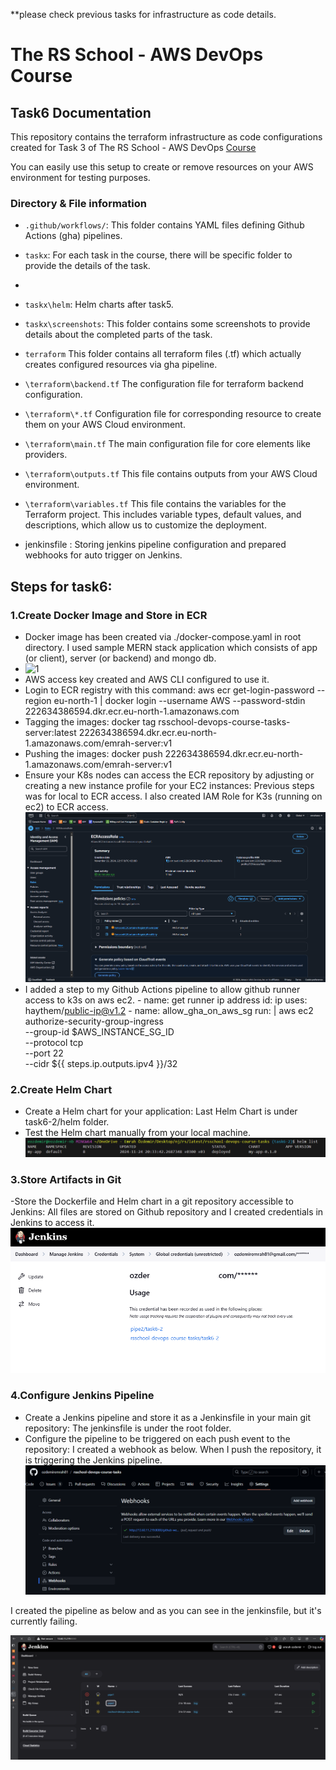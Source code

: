 **please check previous tasks for infrastructure as code details.
# The RS School - AWS DevOps Course
## Task6 Documentation

This repository contains the terraform infrastructure as code configurations created for Task 3 of The RS School - AWS DevOps [Course](https://github.com/rolling-scopes-school/tasks/blob/master/devops/modules/2_cluster-configuration/task_3.md)

You can easily use this setup to create or remove resources on your AWS environment for testing purposes.

### Directory & File information

- `.github/workflows/`: This folder contains YAML files defining Github Actions (gha) pipelines.

- `taskx`: For each task in the course, there will be specific folder to provide the details of the task.
- 
- `taskx\helm`: Helm charts after task5.

- `taskx\screenshots`: This folder contains some screenshots to provide details about the completed parts of the task.

- `terraform` This folder contains all terraform files (.tf) which actually creates configured resources via gha pipeline.

- `\terraform\backend.tf` The configuration file for terraform backend configuration.

- `\terraform\*.tf` Configuration file for corresponding resource to create them on your AWS Cloud environment.

- `\terraform\main.tf` The main configuration file for core elements like providers.

- `\terraform\outputs.tf` This file contains outputs from your AWS Cloud environment.

- `\terraform\variables.tf` This file contains the variables for the Terraform project. This includes variable types, default values, and descriptions, which allow us to customize the deployment.
- jenkinsfile : Storing jenkins pipeline configuration and prepared webhooks for auto trigger on Jenkins.

## Steps for task6:
### 1.Create Docker Image and Store in ECR
- Docker image has been created via ./docker-compose.yaml in root directory. I used sample MERN stack application which consists of app (or client), server (or backend) and mongo db. 
- ![1](https://github.com/ozdemiremrah81/rsschool-devops-course-tasks/blob/task6/task6/screenshots/1.png)
- AWS access key created and AWS CLI configured to use it.
- Login to ECR registry with this command: aws ecr get-login-password --region eu-north-1 | docker login --username AWS --password-stdin 222634386594.dkr.ecr.eu-north-1.amazonaws.com
- Tagging the images: docker tag rsschool-devops-course-tasks-server:latest 222634386594.dkr.ecr.eu-north-1.amazonaws.com/emrah-server:v1
- Pushing the images: docker push 222634386594.dkr.ecr.eu-north-1.amazonaws.com/emrah-server:v1
- Ensure your K8s nodes can access the ECR repository by adjusting or creating a new instance profile for your EC2 instances: Previous steps was for local to ECR access. I also created IAM Role for K3s (running on ec2) to ECR access.  
![alt text](ecr_access_role.png)
- I added a step to my Github Actions pipeline to allow github runner access to k3s on aws ec2.
        - name: get runner ip address
        id: ip
        uses: haythem/public-ip@v1.2
      - name: allow_gha_on_aws_sg
        run: |
          aws ec2 authorize-security-group-ingress \
            --group-id $AWS_INSTANCE_SG_ID \
            --protocol tcp \
            --port 22 \
            --cidr ${{ steps.ip.outputs.ipv4 }}/32

### 2.Create Helm Chart
- Create a Helm chart for your application: Last Helm Chart is under task6-2/helm folder.
- Test the Helm chart manually from your local machine.
![alt text](<Test the Helm chart manually from your local machine..png>)

### 3.Store Artifacts in Git
-Store the Dockerfile and Helm chart in a git repository accessible to Jenkins: All files are stored on Github repository and I created credentials in Jenkins to access it.
![alt text](<Store the Dockerfile and Helm chart in a git repository accessible to Jenkins.png>)

### 4.Configure Jenkins Pipeline

- Create a Jenkins pipeline and store it as a Jenkinsfile in your main git repository: The jenkinsfile is under the root folder.
- Configure the pipeline to be triggered on each push event to the repository: I created a webhook as below. When I push the repository, it is triggering the Jenkins pipeline.
![alt text](<Configure the pipeline to be triggered on each push event to the repository.png>)

I created the pipeline as below and as you can see in the jenkinsfile, but it's currently failing.

![alt text](pipe2.png)






